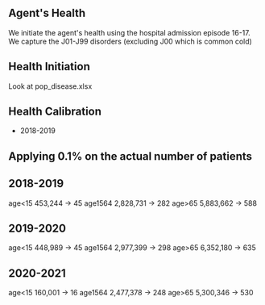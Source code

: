 ## Agent's Health
We initiate the agent's health using the hospital admission episode 16-17.
We capture the J01-J99 disorders (excluding J00 which is common cold) 

## Health Initiation
Look at pop_disease.xlsx

## Health Calibration
- 2018-2019

## Applying 0.1% on the actual number of patients


## 2018-2019
age<15	453,244 → 45
age1564	2,828,731 → 282
age>65	5,883,662 → 588

## 2019-2020
age<15	448,989 → 45
age1564	2,977,399 → 298
age>65	6,352,180 → 635

## 2020-2021
age<15	160,001 → 16
age1564	2,477,378 → 248
age>65	5,300,346 → 530
